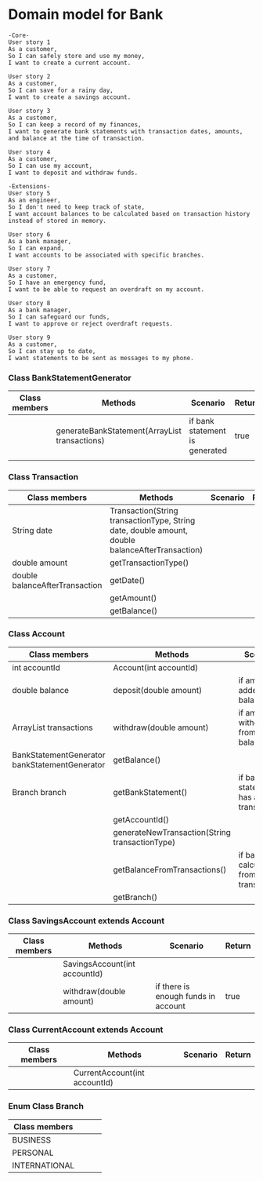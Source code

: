 # Domain model for Bank

```
-Core-
User story 1
As a customer,
So I can safely store and use my money,
I want to create a current account.

User story 2
As a customer,
So I can save for a rainy day,
I want to create a savings account.

User story 3
As a customer,
So I can keep a record of my finances,
I want to generate bank statements with transaction dates, amounts, and balance at the time of transaction.

User story 4
As a customer,
So I can use my account,
I want to deposit and withdraw funds.

-Extensions-
User story 5
As an engineer,
So I don't need to keep track of state,
I want account balances to be calculated based on transaction history instead of stored in memory.

User story 6
As a bank manager,
So I can expand,
I want accounts to be associated with specific branches.

User story 7
As a customer,
So I have an emergency fund,
I want to be able to request an overdraft on my account.

User story 8
As a bank manager,
So I can safeguard our funds,
I want to approve or reject overdraft requests.

User story 9
As a customer,
So I can stay up to date,
I want statements to be sent as messages to my phone.
```

### Class BankStatementGenerator

| Class members | Methods                                                    | Scenario                       | Return |
|---------------|------------------------------------------------------------|--------------------------------|--------|
|               | generateBankStatement(ArrayList<Transaction> transactions) | if bank statement is generated | true   |
|               |                                                            |                                |        |

### Class Transaction

| Class members                  | Methods                                                                                         | Scenario | Return |
|--------------------------------|-------------------------------------------------------------------------------------------------|----------|--------|
| String date                    | Transaction(String transactionType, String date, double amount, double balanceAfterTransaction) |          |        |
| double amount                  | getTransactionType()                                                                            |          |        |
| double balanceAfterTransaction | getDate()                                                                                       |          |        |
|                                | getAmount()                                                                                     |          |        |
|                                | getBalance()                                                                                    |          |        |


### Class Account

| Class members                                 | Methods                                        | Scenario                                   | Return |
|-----------------------------------------------|------------------------------------------------|--------------------------------------------|--------|
| int accountId                                 | Account(int accountId)                         |                                            |        |
| double balance                                | deposit(double amount)                         | if amount is added to balance              | true   |
| ArrayList<Transaction> transactions           | withdraw(double amount)                        | if amount is withdrawn from balance        | true   |
| BankStatementGenerator bankStatementGenerator | getBalance()                                   |                                            |        |
| Branch branch                                 | getBankStatement()                             | if bank statement has all transactions     | true   |
|                                               | getAccountId()                                 |                                            |        |
|                                               | generateNewTransaction(String transactionType) |                                            |        |
|                                               | getBalanceFromTransactions()                   | if balance is calculated from transactions |        |
|                                               | getBranch()                                    |                                            |        |


### Class SavingsAccount extends Account

| Class members | Methods                       | Scenario                            | Return |
|---------------|-------------------------------|-------------------------------------|--------|
|               | SavingsAccount(int accountId) |                                     |        |
|               | withdraw(double amount)       | if there is enough funds in account | true   |


### Class CurrentAccount extends Account

| Class members | Methods                       | Scenario | Return |
|---------------|-------------------------------|----------|--------|
|               | CurrentAccount(int accountId) |          |        |


### Enum Class Branch

| Class members |   |   |   |
|---------------|---|---|---|
| BUSINESS      |   |   |   |
| PERSONAL      |   |   |   |
| INTERNATIONAL |   |   |   |
